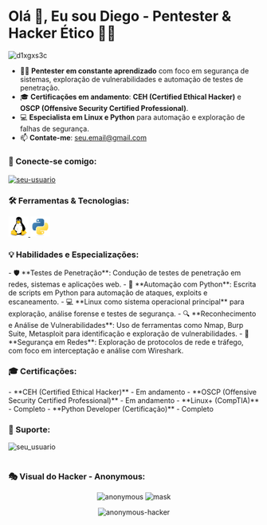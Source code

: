 <h1>Olá 👋, Eu sou Diego - Pentester & Hacker Ético 🕵️‍♂️</h1>
<p align="left"> <img src="https://komarev.com/ghpvc/?username=d1xgxs3c&label=Profile%20views&color=0e75b6&style=flat" alt="d1xgxs3c" /> </p>

- 🕵️‍♂️ **Pentester em constante aprendizado** com foco em segurança de sistemas, exploração de vulnerabilidades e automação de testes de penetração.
- 🎓 **Certificações em andamento**: **CEH (Certified Ethical Hacker)** e **OSCP (Offensive Security Certified Professional)**.
- 💻 **Especialista em Linux e Python** para automação e exploração de falhas de segurança.
- 📫 **Contate-me**: [seu.email@gmail.com](mailto:seu.email@gmail.com)

<h3 align="left">🔗 Conecte-se comigo:</h3>
<p align="left">
<a href="https://linkedin.com/in/DiegoCybersec" target="blank"><img align="center" src="https://raw.githubusercontent.com/rahuldkjain/github-profile-readme-generator/master/src/images/icons/Social/linked-in-alt.svg" alt="seu-usuario" height="30" width="40" /></a>
</p>

<h3 align="left">🛠️ Ferramentas & Tecnologias:</h3>
<p align="left">
  <a href="https://www.linux.org/" target="_blank" rel="noreferrer">
    <img src="https://raw.githubusercontent.com/devicons/devicon/master/icons/linux/linux-original.svg" alt="linux" width="40" height="40"/>
  </a>
  <a href="https://www.python.org" target="_blank" rel="noreferrer">
    <img src="https://raw.githubusercontent.com/devicons/devicon/master/icons/python/python-original.svg" alt="python" width="40" height="40"/>
  </a>
</p>

<h3 align="left">💡 Habilidades e Especializações:</h3>
- 🛡️ **Testes de Penetração**: Condução de testes de penetração em redes, sistemas e aplicações web.
- 🐍 **Automação com Python**: Escrita de scripts em Python para automação de ataques, exploits e escaneamento.
- 💻 **Linux como sistema operacional principal** para exploração, análise forense e testes de segurança.
- 🔍 **Reconhecimento e Análise de Vulnerabilidades**: Uso de ferramentas como Nmap, Burp Suite, Metasploit para identificação e exploração de vulnerabilidades.
- 🔐 **Segurança em Redes**: Exploração de protocolos de rede e tráfego, com foco em interceptação e análise com Wireshark.

<h3 align="left">🎓 Certificações:</h3>
- **CEH (Certified Ethical Hacker)** - Em andamento
- **OSCP (Offensive Security Certified Professional)** - Em andamento
- **Linux+ (CompTIA)** - Completo
- **Python Developer (Certificação)** - Completo

<h3 align="left">💬 Suporte:</h3>
<p><a href="https://www.buymeacoffee.com/seu_usuario"> <img align="left" src="https://cdn.buymeacoffee.com/buttons/v2/default-yellow.png" height="50" width="210" alt="seu_usuario" /></a></p><br><br>

<h3 align="left">🎭 Visual do Hacker - Anonymous:</h3>
<p align="center">
  <img src="https://upload.wikimedia.org/wikipedia/commons/1/18/Anonymous_logo.svg" alt="anonymous" width="150" height="150"/>
  <img src="https://upload.wikimedia.org/wikipedia/commons/thumb/a/a4/Anonymous_mask.svg/800px-Anonymous_mask.svg.png" alt="mask" width="150" height="150"/>
</p>

<p align="center">
  <img src="[https://c.tenor.com/1aOQXOzdkH4AAAAC/anonymous-hacker.gif](https://gifs.alphacoders.com/gifs/view/120245)" alt="anonymous-hacker" width="300" height="200"/>
</p>
